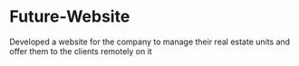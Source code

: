 # Future-Website
Developed a website for the company to manage their real estate units and offer them to the clients remotely on it
